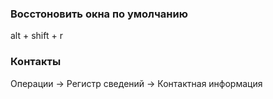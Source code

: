 ### Восстоновить окна по умолчанию
alt + shift + r
### Контакты
Операции -> Регистр сведений -> Контактная информация
